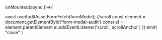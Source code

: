 
onMounted(async ()=>{

  await useAuditAssetFormFetch(formModel);
  //scroll
  const element = document.getElementById('form-modal-audit')
  const el = element.parentElement
  el.addEventListener('scroll', scrollAnchor )
})
  emit( "close" )
